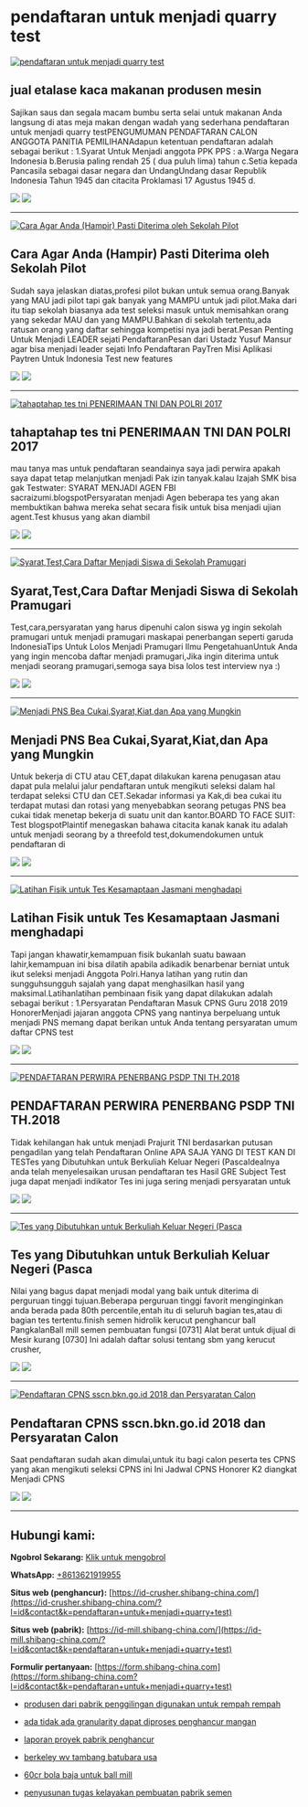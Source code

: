 # pendaftaran untuk menjadi quarry test

<a href="https://swt.shibang-china.com/?l=id&img&k=pendaftaran+untuk+menjadi+quarry+test" target="_blank">![pendaftaran untuk menjadi quarry test](http://static.shibang-china.com/all-800x300/1497.jpg)</a>

## jual etalase kaca makanan produsen mesin
Sajikan saus dan segala macam bumbu serta selai untuk makanan Anda langsung di atas meja makan dengan wadah yang sederhana pendaftaran untuk menjadi quarry testPENGUMUMAN PENDAFTARAN CALON ANGGOTA PANITIA PEMILIHANAdapun ketentuan pendaftaran adalah sebagai berikut : 1.Syarat Untuk Menjadi anggota PPK PPS : a.Warga Negara Indonesia b.Berusia paling rendah 25 ( dua puluh lima) tahun c.Setia kepada Pancasila sebagai dasar negara dan UndangUndang dasar Republik Indonesia Tahun 1945 dan citacita Proklamasi 17 Agustus 1945 d.


<a href="https://whatsapp.shibangsoft.com/WhatsApp.php" target="_blank" title="WhatsApp">![](http://static.shibang-china.com/icon/whatsapp.png)</a> <a href="https://swt.shibang-china.com/?l=id&icon&k=pendaftaran+untuk+menjadi+quarry+test" target="_blank">![](http://static.shibang-china.com/icon/chat-id.png)</a>

---

<a href="https://swt.shibang-china.com/?l=id&img&k=pendaftaran+untuk+menjadi+quarry+test" target="_blank">![Cara Agar Anda (Hampir) Pasti Diterima oleh Sekolah Pilot](http://static.shibang-china.com/all-800x300/1198.jpg)</a>

## Cara Agar Anda (Hampir) Pasti Diterima oleh Sekolah Pilot
Sudah saya jelaskan diatas,profesi pilot bukan untuk semua orang.Banyak yang MAU jadi pilot tapi gak banyak yang MAMPU untuk jadi pilot.Maka dari itu tiap sekolah biasanya ada test seleksi masuk untuk memisahkan orang yang sekedar MAU dan yang MAMPU.Bahkan di sekolah tertentu,ada ratusan orang yang daftar sehingga kompetisi nya jadi berat.Pesan Penting Untuk Menjadi LEADER sejati PendaftaranPesan dari Ustadz Yusuf Mansur agar bisa menjadi leader sejati Info Pendaftaran PayTren Misi Aplikasi Paytren Untuk Indonesia Test new features


<a href="https://whatsapp.shibangsoft.com/WhatsApp.php" target="_blank" title="WhatsApp">![](http://static.shibang-china.com/icon/whatsapp.png)</a> <a href="https://swt.shibang-china.com/?l=id&icon&k=pendaftaran+untuk+menjadi+quarry+test" target="_blank">![](http://static.shibang-china.com/icon/chat-id.png)</a>

---

<a href="https://swt.shibang-china.com/?l=id&img&k=pendaftaran+untuk+menjadi+quarry+test" target="_blank">![tahaptahap tes tni PENERIMAAN TNI DAN POLRI 2017](http://static.shibang-china.com/all-800x300/380.jpg)</a>

## tahaptahap tes tni PENERIMAAN TNI DAN POLRI 2017
mau tanya mas untuk pendaftaran seandainya saya jadi perwira apakah saya dapat tetap melanjutkan menjadi Pak izin tanyak.kalau Izajah SMK bisa gak Testwater: SYARAT MENJADI AGEN FBI sacraizumi.blogspotPersyaratan menjadi Agen beberapa tes yang akan membuktikan bahwa mereka sehat secara fisik untuk bisa menjadi ujian agent.Test khusus yang akan diambil


<a href="https://whatsapp.shibangsoft.com/WhatsApp.php" target="_blank" title="WhatsApp">![](http://static.shibang-china.com/icon/whatsapp.png)</a> <a href="https://swt.shibang-china.com/?l=id&icon&k=pendaftaran+untuk+menjadi+quarry+test" target="_blank">![](http://static.shibang-china.com/icon/chat-id.png)</a>

---

<a href="https://swt.shibang-china.com/?l=id&img&k=pendaftaran+untuk+menjadi+quarry+test" target="_blank">![Syarat,Test,Cara Daftar Menjadi Siswa di Sekolah Pramugari](http://static.shibang-china.com/all-800x300/284.jpg)</a>

## Syarat,Test,Cara Daftar Menjadi Siswa di Sekolah Pramugari
Test,cara,persyaratan yang harus dipenuhi calon siswa yg ingin sekolah pramugari untuk menjadi pramugari maskapai penerbangan seperti garuda IndonesiaTips Untuk Lolos Menjadi Pramugari Ilmu PengetahuanUntuk Anda yang ingin mencoba daftar menjadi pramugari,Jika ingin diterima untuk menjadi seorang pramugari,semoga saya bisa lolos test interview nya :)


<a href="https://whatsapp.shibangsoft.com/WhatsApp.php" target="_blank" title="WhatsApp">![](http://static.shibang-china.com/icon/whatsapp.png)</a> <a href="https://swt.shibang-china.com/?l=id&icon&k=pendaftaran+untuk+menjadi+quarry+test" target="_blank">![](http://static.shibang-china.com/icon/chat-id.png)</a>

---

<a href="https://swt.shibang-china.com/?l=id&img&k=pendaftaran+untuk+menjadi+quarry+test" target="_blank">![Menjadi PNS Bea Cukai,Syarat,Kiat,dan Apa yang Mungkin](http://static.shibang-china.com/all-800x300/741.jpg)</a>

## Menjadi PNS Bea Cukai,Syarat,Kiat,dan Apa yang Mungkin
Untuk bekerja di CTU atau CET,dapat dilakukan karena penugasan atau dapat pula melalui jalur pendaftaran untuk mengikuti seleksi dalam hal terdapat seleksi CTU dan CET.Sekadar informasi ya Kak,di bea cukai itu terdapat mutasi dan rotasi yang menyebabkan seorang petugas PNS bea cukai tidak menetap bekerja di suatu unit dan kantor.BOARD TO FACE SUIT: Test blogspotPlaintif menegaskan bahawa citacita kanak kanak itu adalah untuk menjadi seorang by a threefold test,dokumendokumen untuk pendaftaran di


<a href="https://whatsapp.shibangsoft.com/WhatsApp.php" target="_blank" title="WhatsApp">![](http://static.shibang-china.com/icon/whatsapp.png)</a> <a href="https://swt.shibang-china.com/?l=id&icon&k=pendaftaran+untuk+menjadi+quarry+test" target="_blank">![](http://static.shibang-china.com/icon/chat-id.png)</a>

---

<a href="https://swt.shibang-china.com/?l=id&img&k=pendaftaran+untuk+menjadi+quarry+test" target="_blank">![Latihan Fisik untuk Tes Kesamaptaan Jasmani menghadapi](http://static.shibang-china.com/all-800x300/40.jpg)</a>

## Latihan Fisik untuk Tes Kesamaptaan Jasmani menghadapi
Tapi jangan khawatir,kemampuan fisik bukanlah suatu bawaan lahir,kemampuan ini bisa dilatih apabila adikadik benarbenar berniat untuk ikut seleksi menjadi Anggota Polri.Hanya latihan yang rutin dan sungguhsungguh sajalah yang dapat menghasilkan hasil yang maksimal.Latihanlatihan pembinaan fisik yang dapat dilakukan adalah sebagai berikut : 1.Persyaratan Pendaftaran Masuk CPNS Guru 2018 2019 HonorerMenjadi jajaran anggota CPNS yang nantinya berpeluang untuk menjadi PNS memang dapat berikan untuk Anda tentang persyaratan umum daftar CPNS test


<a href="https://whatsapp.shibangsoft.com/WhatsApp.php" target="_blank" title="WhatsApp">![](http://static.shibang-china.com/icon/whatsapp.png)</a> <a href="https://swt.shibang-china.com/?l=id&icon&k=pendaftaran+untuk+menjadi+quarry+test" target="_blank">![](http://static.shibang-china.com/icon/chat-id.png)</a>

---

<a href="https://swt.shibang-china.com/?l=id&img&k=pendaftaran+untuk+menjadi+quarry+test" target="_blank">![PENDAFTARAN PERWIRA PENERBANG PSDP TNI TH.2018](http://static.shibang-china.com/all-800x300/1296.jpg)</a>

## PENDAFTARAN PERWIRA PENERBANG PSDP TNI TH.2018
Tidak kehilangan hak untuk menjadi Prajurit TNI berdasarkan putusan pengadilan yang telah Pendaftaran Online APA SAJA YANG DI TEST KAN DI TESTes yang Dibutuhkan untuk Berkuliah Keluar Negeri (PascaIdealnya anda telah menyelesaikan urusan pendaftaran tes Hasil GRE Subject Test juga dapat menjadi indikator Tes ini juga sering menjadi persyaratan untuk


<a href="https://whatsapp.shibangsoft.com/WhatsApp.php" target="_blank" title="WhatsApp">![](http://static.shibang-china.com/icon/whatsapp.png)</a> <a href="https://swt.shibang-china.com/?l=id&icon&k=pendaftaran+untuk+menjadi+quarry+test" target="_blank">![](http://static.shibang-china.com/icon/chat-id.png)</a>

---

<a href="https://swt.shibang-china.com/?l=id&img&k=pendaftaran+untuk+menjadi+quarry+test" target="_blank">![Tes yang Dibutuhkan untuk Berkuliah Keluar Negeri (Pasca](http://static.shibang-china.com/all-800x300/95.jpg)</a>

## Tes yang Dibutuhkan untuk Berkuliah Keluar Negeri (Pasca
Nilai yang bagus dapat menjadi modal yang baik untuk diterima di perguruan tinggi tujuan.Beberapa perguruan tinggi favorit menginginkan anda berada pada 80th percentile,entah itu di seluruh bagian tes,atau di bagian tes tertentu.finish semen hidrolik kerucut penghancur ball PangkalanBall mill semen pembuatan fungsi [0731] Alat berat untuk dijual di Mesir kurang [0730] Ini adalah daftar solusi tentang sbm yang kerucut crusher,


<a href="https://whatsapp.shibangsoft.com/WhatsApp.php" target="_blank" title="WhatsApp">![](http://static.shibang-china.com/icon/whatsapp.png)</a> <a href="https://swt.shibang-china.com/?l=id&icon&k=pendaftaran+untuk+menjadi+quarry+test" target="_blank">![](http://static.shibang-china.com/icon/chat-id.png)</a>

---

<a href="https://swt.shibang-china.com/?l=id&img&k=pendaftaran+untuk+menjadi+quarry+test" target="_blank">![Pendaftaran CPNS sscn.bkn.go.id 2018 dan Persyaratan Calon](http://static.shibang-china.com/all-800x300/459.jpg)</a>

## Pendaftaran CPNS sscn.bkn.go.id 2018 dan Persyaratan Calon
Saat pendaftaran sudah akan dimulai,untuk itu bagi calon peserta tes CPNS yang akan mengikuti seleksi CPNS ini Ini Jadwal CPNS Honorer K2 diangkat Menjadi CPNS

<a href="https://whatsapp.shibangsoft.com/WhatsApp.php" target="_blank" title="WhatsApp">![](http://static.shibang-china.com/icon/whatsapp.png)</a> <a href="https://swt.shibang-china.com/?l=id&icon&k=pendaftaran+untuk+menjadi+quarry+test" target="_blank">![](http://static.shibang-china.com/icon/chat-id.png)</a>

---
## Hubungi kami:

**Ngobrol Sekarang:** [Klik untuk mengobrol](https://swt.shibang-china.com?l=id&contact&k=pendaftaran+untuk+menjadi+quarry+test)

**WhatsApp:**  [+8613621919955](https://whatsapp.shibangsoft.com/WhatsApp.php)

**Situs web (penghancur):** [https://id-crusher.shibang-china.com/](https://id-crusher.shibang-china.com/?l=id&contact&k=pendaftaran+untuk+menjadi+quarry+test)

**Situs web (pabrik):** [https://id-mill.shibang-china.com/](https://id-mill.shibang-china.com/?l=id&contact&k=pendaftaran+untuk+menjadi+quarry+test)

**Formulir pertanyaan:** [https://form.shibang-china.com](https://form.shibang-china.com?l=id&contact&k=pendaftaran+untuk+menjadi+quarry+test)

* [produsen dari pabrik penggilingan digunakan untuk rempah rempah](../40/produsen%20dari%20pabrik%20penggilingan%20digunakan%20untuk%20rempah%20rempah.md)

* [ada tidak ada granularity dapat diproses penghancur mangan](../32/ada%20tidak%20ada%20granularity%20dapat%20diproses%20penghancur%20mangan.md)

* [laporan proyek pabrik penghancur](../32/laporan%20proyek%20pabrik%20penghancur.md)

* [berkeley wv tambang batubara usa](../35/berkeley%20wv%20tambang%20batubara%20usa.md)

* [60cr bola baja untuk ball mill](../40/60cr%20bola%20baja%20untuk%20ball%20mill.md)

* [penyusunan tugas kelayakan pembuatan pabrik semen](../35/penyusunan%20tugas%20kelayakan%20pembuatan%20pabrik%20semen.md)